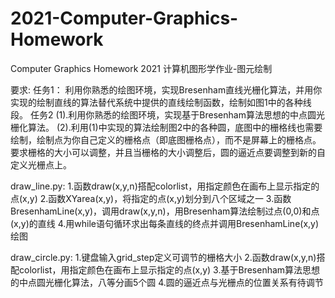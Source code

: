 # 2021-Computer-Graphics-Homework
Computer Graphics Homework 2021
计算机图形学作业-图元绘制

要求:
任务1：
利用你熟悉的绘图环境，实现Bresenham直线光栅化算法，并用你实现的绘制直线的算法替代系统中提供的直线绘制函数，绘制如图1中的各种线段。
任务2
(1).利用你熟悉的绘图环境，实现基于Bresenham算法思想的中点圆光栅化算法。
(2).利用(1)中实现的算法绘制图2中的各种圆，底图中的栅格线也需要绘制，绘制点为你自己定义的栅格点（即底图栅格点），而不是屏幕上的栅格点。
要求栅格的大小可以调整，并且当栅格的大小调整后，圆的逼近点要调整到新的自定义光栅点上。


draw_line.py:
1.函数draw(x,y,n)搭配colorlist，用指定颜色在画布上显示指定的点(x,y)
2.函数XYarea(x,y)，将指定的点(x,y)划分到八个区域之一
3.函数BresenhamLine(x,y)，调用draw(x,y,n)，用Bresenham算法绘制过点(0,0)和点(x,y)的直线
4.用while语句循环求出每条直线的终点并调用BresenhamLine(x,y)绘图

draw_circle.py:
1.键盘输入grid_step定义可调节的栅格大小
2.函数draw(x,y,n)搭配colorlist，用指定颜色在画布上显示指定的点(x,y)
3.基于Bresenham算法思想的中点圆光栅化算法，八等分画5个圆
4.圆的逼近点与光栅点的位置关系有待调节
